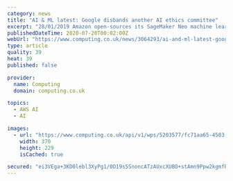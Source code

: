 ```yaml
---
category: news
title: "AI & ML latest: Google disbands another AI ethics committee"
excerpt: "28/01/2019 Amazon open-sources its SageMaker Neo machine learning optimisation software Amazon has open-sourced SageMaker Neo, its software for training machine learning models and optimising the ..."
publishedDateTime: 2020-07-20T00:02:00Z
webUrl: "https://www.computing.co.uk/news/3064293/ai-and-ml-latest-google-disbands-another-ai-ethics-committee"
type: article
quality: 39
heat: 39
published: false

provider:
  name: Computing
  domain: computing.co.uk

topics:
  - AWS AI
  - AI

images:
  - url: "https://www.computing.co.uk/api/v1/wps/5203577/fc71aa65-4503-4367-899d-807e05b7c41c/2/google-logo-on-wall-370x229.jpg"
    width: 370
    height: 229
    isCached: true

secured: "ei3VEga+3KD0lebl3XyPg1/0D19s5SnoncATzAUxcXUBO+stAmn9Ppw2kgmfRbj06FXosMdC3Tnt7jaLuOxinL+BLbEyZ0WR0okD0+sub/mtiZ/76P2a4kFx2LyUYgnGfdbAfb5ToI0mnMbusFyRsvttCSL7wTb4YyVEi35sveQxwweJz5asqDijnQ9bYQBqE9iqLxR/+H+APLlF3XpdmejDpCBhHg2EfvK0Fx3Vd3A6ICzJeZHXP2ojVOJ/Yji8tyxJ+xB6FxQdiE4MHf6POXXkp2x/QaB1fBUImMCYZaHt/+W9uMQjDpmgkraf6bWgqheIfPzW5DgWCkrH9L8QYA==;r9JWkaizka1MGKMfMZMj2w=="
---
```


